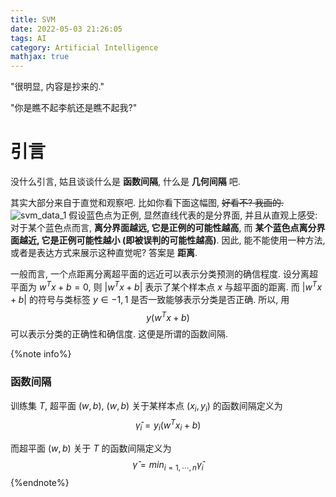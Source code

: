 ```yaml
---
title: SVM
date: 2022-05-03 21:26:05
tags: AI
category: Artificial Intelligence
mathjax: true
---
```


"很明显, 内容是抄来的."

"你是瞧不起李航还是瞧不起我?"

<!--more-->
# 引言
没什么引言, 姑且谈谈什么是 **函数间隔**, 什么是 **几何间隔** 吧.

其实大部分来自于直觉和观察吧. 比如你看下面这幅图, ~~好看不? 我画的.~~ 
![svm_data_1](svm_data1.png)
假设蓝色点为正例, 显然直线代表的是分界面, 并且从直观上感受: 对于某个蓝色点而言, **离分界面越远, 它是正例的可能性越高**, 而 **某个蓝色点离分界面越近, 它是正例可能性越小 (即被误判的可能性越高)**. 因此, 能不能使用一种方法, 或者是表达方式来展示这种直觉呢? 答案是 **距离**.

一般而言, 一个点距离分离超平面的远近可以表示分类预测的确信程度. 设分离超平面为 $w^Tx+b=0$, 则 $|w^Tx+b|$ 表示了某个样本点 $x$ 与超平面的距离. 而 $|w^Tx+b|$ 的符号与类标签 $y\in{-1,1}$ 是否一致能够表示分类是否正确. 所以, 用
$$
y(w^Tx+b)
$$
可以表示分类的正确性和确信度. 这便是所谓的函数间隔.

{%note info%}
### 函数间隔
训练集 $T$, 超平面 $(w, b)$, $(w, b)$ 关于某样本点 $(x_i, y_i)$ 的函数间隔定义为
$$
\hat{\gamma}_i=y_i(w^Tx_i+b)
$$

而超平面 $(w, b)$ 关于 $T$ 的函数间隔定义为
$$
\hat{\gamma}=min_{i=1,\cdots,n}\hat{\gamma}_i
$$
{%endnote%}
